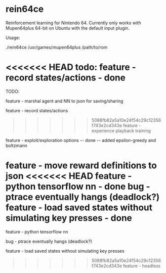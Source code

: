 # rein64ce
Reinforcement learning for Nintendo 64.
Currently only works with Mupen64plus 64-bit on Ubuntu with the default input plugin.

Usage:

./rein64ce /usr/games/mupen64plus /path/to/rom


<<<<<<< HEAD
todo:
feature - record states/actions - done
=======

TODO:

feature - marshal agent and NN to json for saving/sharing

feature - record states/actions

>>>>>>> 5088fb82a5a10e24f54c29c12356f743e2cd343e
feature - experience playback training

feature - exploit/exploration options -- done -- added epsilon-greedy and boltzmann

feature - move reward definitions to json
<<<<<<< HEAD
feature - python tensorflow nn - done
bug - ptrace eventually hangs (deadlock?)
feature - load saved states without simulating key presses - done
=======

feature - python tensorflow nn

bug - ptrace eventually hangs (deadlock?)

feature - load saved states without simulating key presses

>>>>>>> 5088fb82a5a10e24f54c29c12356f743e2cd343e
feature - headless
